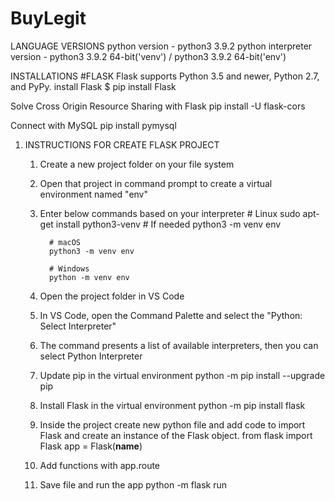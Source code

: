 # BuyLegit

LANGUAGE VERSIONS
  python version - python3 3.9.2
  python interpreter version - python3 3.9.2 64-bit('venv') / python3 3.9.2 64-bit('env')


INSTALLATIONS
#FLASK
  Flask supports Python 3.5 and newer, Python 2.7, and PyPy.
    install Flask
    $ pip install Flask
    
Solve Cross Origin Resource Sharing with Flask
  pip install -U flask-cors
    
Connect with MySQL 
  pip install pymysql
  

1. INSTRUCTIONS FOR CREATE FLASK PROJECT
    1. Create a new project folder on your file system
    2. Open that project in command prompt to create a virtual environment named "env"
    3.    Enter below commands based on your interpreter
               # Linux
                sudo apt-get install python3-venv    # If needed
                python3 -m venv env
                
                # macOS
                python3 -m venv env

                # Windows
                python -m venv env
      4. Open the project folder in VS Code
      5. In VS Code, open the Command Palette and select the "Python: Select Interpreter"
      6. The command presents a list of available interpreters, then you can select Python Interpreter
      7. Update pip in the virtual environment
                python -m pip install --upgrade pip
      8. Install Flask in the virtual environment
                python -m pip install flask
      9. Inside the project create new python file and add code to import Flask and create an instance of the Flask object.
                from flask import Flask
                app = Flask(__name__)
      10. Add functions with app.route
      11. Save file and run the app
                python -m flask run


  
